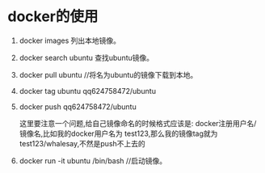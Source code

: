 # docker的使用

1. docker images   列出本地镜像。

2. docker search ubuntu 查找ubuntu镜像。

3. docker pull ubuntu        //将名为ubuntu的镜像下载到本地。

4. docker tag ubuntu qq624758472/ubuntu                                           

5. docker push qq624758472/ubuntu

   这里要注意一个问题,给自己镜像命名的时候格式应该是: docker注册用户名/镜像名,比如我的docker用户名为 test123,那么我的镜像tag就为 test123/whalesay,不然是push不上去的

6. docker run -it ubuntu /bin/bash     //启动镜像。